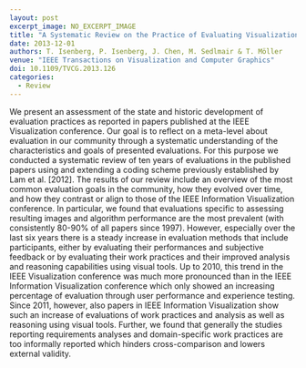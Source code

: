 ```yaml
---
layout: post
excerpt_image: NO_EXCERPT_IMAGE
title: "A Systematic Review on the Practice of Evaluating Visualization"
date: 2013-12-01
authors: T. Isenberg, P. Isenberg, J. Chen, M. Sedlmair & T. Möller
venue: "IEEE Transactions on Visualization and Computer Graphics"
doi: 10.1109/TVCG.2013.126
categories:
  - Review
---
```

We present an assessment of the state and historic development of evaluation practices as reported in papers published at the IEEE Visualization conference. Our goal is to reflect on a meta-level about evaluation in our community through a systematic understanding of the characteristics and goals of presented evaluations. For this purpose we conducted a systematic review of ten years of evaluations in the published papers using and extending a coding scheme previously established by Lam et al. [2012]. The results of our review include an overview of the most common evaluation goals in the community, how they evolved over time, and how they contrast or align to those of the IEEE Information Visualization conference. In particular, we found that evaluations specific to assessing resulting images and algorithm performance are the most prevalent (with consistently 80-90% of all papers since 1997). However, especially over the last six years there is a steady increase in evaluation methods that include participants, either by evaluating their performances and subjective feedback or by evaluating their work practices and their improved analysis and reasoning capabilities using visual tools. Up to 2010, this trend in the IEEE Visualization conference was much more pronounced than in the IEEE Information Visualization conference which only showed an increasing percentage of evaluation through user performance and experience testing. Since 2011, however, also papers in IEEE Information Visualization show such an increase of evaluations of work practices and analysis as well as reasoning using visual tools. Further, we found that generally the studies reporting requirements analyses and domain-specific work practices are too informally reported which hinders cross-comparison and lowers external validity.
